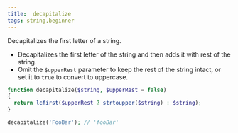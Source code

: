```yaml
---
title:  decapitalize
tags: string,beginner
---
```


Decapitalizes the first letter of a string.

- Decapitalizes the first letter of the string and then adds it with rest of the string.
- Omit the `$upperRest` parameter to keep the rest of the string intact, or set it to `true` to convert to uppercase.

```php
function decapitalize($string, $upperRest = false)
{
  return lcfirst($upperRest ? strtoupper($string) : $string);
}
```

```php
decapitalize('FooBar'); // 'fooBar'
```
